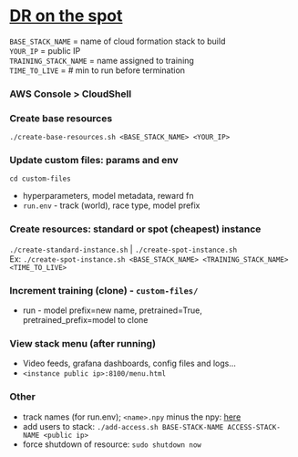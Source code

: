 # [DR on the spot](https://github.com/aws-deepracer-community/deepracer-on-the-spot?tab=readme-ov-file)
`BASE_STACK_NAME` = name of cloud formation stack to build  
`YOUR_IP` = public IP  
`TRAINING_STACK_NAME` = name assigned to training  
`TIME_TO_LIVE` = # min to run before termination

### AWS Console > CloudShell

### Create base resources
`./create-base-resources.sh <BASE_STACK_NAME> <YOUR_IP>`

### Update custom files: params and env
`cd custom-files`
- hyperparameters, model metadata, reward fn
- `run.env` - track (world), race type, model prefix

### Create resources: standard or spot (cheapest) instance
`./create-standard-instance.sh` | `./create-spot-instance.sh`  
Ex: `./create-spot-instance.sh <BASE_STACK_NAME> <TRAINING_STACK_NAME> <TIME_TO_LIVE>`

### Increment training (clone) - `custom-files/`
-   run - model prefix=new name, pretrained=True, pretrained_prefix=model to clone

### View stack menu (after running)
- Video feeds, grafana dashboards, config files and logs...
- `<instance public ip>:8100/menu.html`

### Other
- track names (for run.env); `<name>.npy` minus the npy: [here](https://github.com/aws-deepracer-community/deepracer-race-data/tree/main/raw_data/tracks)
- add users to stack: `./add-access.sh BASE-STACK-NAME ACCESS-STACK-NAME <public ip>`
- force shutdown of resource: `sudo shutdown now`